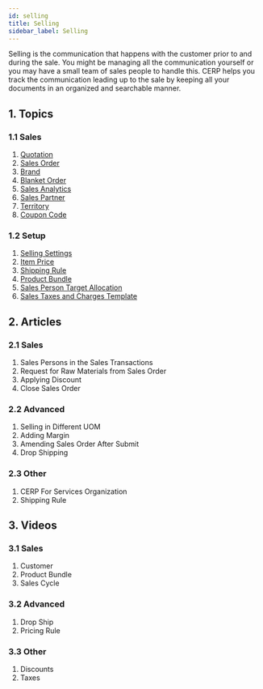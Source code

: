 ```yaml
---
id: selling
title: Selling
sidebar_label: Selling
---
```


Selling is the communication that happens with the customer prior to and during the sale. You might be managing all the communication yourself or you may have a small team of sales people to handle this. CERP helps you track the communication leading up to the sale by keeping all your documents in an organized and searchable manner.

## 1. Topics

### 1.1 Sales

1. [Quotation](/docs/coreModules/selling/quotation)
1. [Sales Order](/docs/coreModules/selling/salesOrder)
1. [Brand](/docs/coreModules/selling/brand)
1. [Blanket Order](/docs/coreModules/selling/blanket)
1. [Sales Analytics](/docs/coreModules/selling/salesAnaly)
1. [Sales Partner](/docs/coreModules/selling/salesPartner)
1. [Territory](/docs/coreModules/selling/terr)
1. [Coupon Code](/docs/coreModules/selling/coupon)

### 1.2 Setup

1. [Selling Settings](/docs/coreModules/selling/sellingSett)
1. [Item Price](/docs/coreModules/selling/itemPri)
1. [Shipping Rule](/docs/coreModules/selling/shippinRule)
1. [Product Bundle](/docs/coreModules/selling/productBund)
1. [Sales Person Target Allocation](/docs/coreModules/selling/salesPerAllo)
1. [Sales Taxes and Charges Template](/docs/coreModules/selling/salesTaxesChrg)

## 2. Articles

### 2.1 Sales

1. Sales Persons in the Sales Transactions
1. Request for Raw Materials from Sales Order
1. Applying Discount
1. Close Sales Order

### 2.2 Advanced

1. Selling in Different UOM
1. Adding Margin
1. Amending Sales Order After Submit
1. Drop Shipping

### 2.3 Other

1. CERP For Services Organization
1. Shipping Rule

## 3. Videos

### 3.1 Sales

1. Customer
1. Product Bundle
1. Sales Cycle

### 3.2 Advanced

1. Drop Ship
1. Pricing Rule

### 3.3 Other

1. Discounts
1. Taxes
